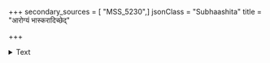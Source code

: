 +++
secondary_sources = [ "MSS_5230",]
jsonClass = "Subhaashita"
title = "आरोग्यं भास्करादिच्छेद्"

+++

<details><summary>Text</summary>

आरोग्यं भास्करादिच्छेद् धनमिच्छेद् हुताशनात्।  
महेश्वराज् ज्ञानमिच्छेन् मुक्तिमिच्छेज् जनार्दनात्॥
</details>

